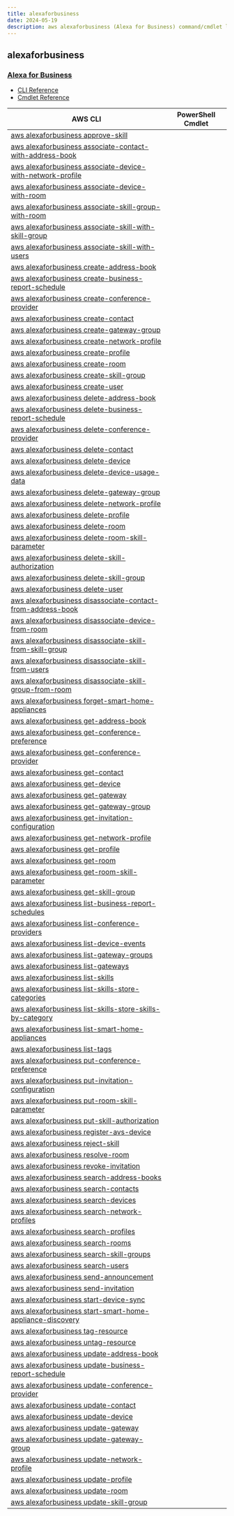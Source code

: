 ```yaml
---
title: alexaforbusiness
date: 2024-05-19
description: aws alexaforbusiness (Alexa for Business) command/cmdlet list.
---
```


## alexaforbusiness

### [Alexa for Business](https://aws.amazon.com/alexaforbusiness/)

* [CLI Reference](https://awscli.amazonaws.com/v2/documentation/api/latest/reference/alexaforbusiness/index.html)
* [Cmdlet Reference](https://docs.aws.amazon.com/powershell/latest/reference/items/Alexa_For_Business_cmdlets.html)

|AWS CLI|PowerShell Cmdlet|
|----|----|
|[aws alexaforbusiness approve-skill](https://awscli.amazonaws.com/v2/documentation/api/latest/reference/alexaforbusiness/approve-skill.html)||
|[aws alexaforbusiness associate-contact-with-address-book](https://awscli.amazonaws.com/v2/documentation/api/latest/reference/alexaforbusiness/associate-contact-with-address-book.html)||
|[aws alexaforbusiness associate-device-with-network-profile](https://awscli.amazonaws.com/v2/documentation/api/latest/reference/alexaforbusiness/associate-device-with-network-profile.html)||
|[aws alexaforbusiness associate-device-with-room](https://awscli.amazonaws.com/v2/documentation/api/latest/reference/alexaforbusiness/associate-device-with-room.html)||
|[aws alexaforbusiness associate-skill-group-with-room](https://awscli.amazonaws.com/v2/documentation/api/latest/reference/alexaforbusiness/associate-skill-group-with-room.html)||
|[aws alexaforbusiness associate-skill-with-skill-group](https://awscli.amazonaws.com/v2/documentation/api/latest/reference/alexaforbusiness/associate-skill-with-skill-group.html)||
|[aws alexaforbusiness associate-skill-with-users](https://awscli.amazonaws.com/v2/documentation/api/latest/reference/alexaforbusiness/associate-skill-with-users.html)||
|[aws alexaforbusiness create-address-book](https://awscli.amazonaws.com/v2/documentation/api/latest/reference/alexaforbusiness/create-address-book.html)||
|[aws alexaforbusiness create-business-report-schedule](https://awscli.amazonaws.com/v2/documentation/api/latest/reference/alexaforbusiness/create-business-report-schedule.html)||
|[aws alexaforbusiness create-conference-provider](https://awscli.amazonaws.com/v2/documentation/api/latest/reference/alexaforbusiness/create-conference-provider.html)||
|[aws alexaforbusiness create-contact](https://awscli.amazonaws.com/v2/documentation/api/latest/reference/alexaforbusiness/create-contact.html)||
|[aws alexaforbusiness create-gateway-group](https://awscli.amazonaws.com/v2/documentation/api/latest/reference/alexaforbusiness/create-gateway-group.html)||
|[aws alexaforbusiness create-network-profile](https://awscli.amazonaws.com/v2/documentation/api/latest/reference/alexaforbusiness/create-network-profile.html)||
|[aws alexaforbusiness create-profile](https://awscli.amazonaws.com/v2/documentation/api/latest/reference/alexaforbusiness/create-profile.html)||
|[aws alexaforbusiness create-room](https://awscli.amazonaws.com/v2/documentation/api/latest/reference/alexaforbusiness/create-room.html)||
|[aws alexaforbusiness create-skill-group](https://awscli.amazonaws.com/v2/documentation/api/latest/reference/alexaforbusiness/create-skill-group.html)||
|[aws alexaforbusiness create-user](https://awscli.amazonaws.com/v2/documentation/api/latest/reference/alexaforbusiness/create-user.html)||
|[aws alexaforbusiness delete-address-book](https://awscli.amazonaws.com/v2/documentation/api/latest/reference/alexaforbusiness/delete-address-book.html)||
|[aws alexaforbusiness delete-business-report-schedule](https://awscli.amazonaws.com/v2/documentation/api/latest/reference/alexaforbusiness/delete-business-report-schedule.html)||
|[aws alexaforbusiness delete-conference-provider](https://awscli.amazonaws.com/v2/documentation/api/latest/reference/alexaforbusiness/delete-conference-provider.html)||
|[aws alexaforbusiness delete-contact](https://awscli.amazonaws.com/v2/documentation/api/latest/reference/alexaforbusiness/delete-contact.html)||
|[aws alexaforbusiness delete-device](https://awscli.amazonaws.com/v2/documentation/api/latest/reference/alexaforbusiness/delete-device.html)||
|[aws alexaforbusiness delete-device-usage-data](https://awscli.amazonaws.com/v2/documentation/api/latest/reference/alexaforbusiness/delete-device-usage-data.html)||
|[aws alexaforbusiness delete-gateway-group](https://awscli.amazonaws.com/v2/documentation/api/latest/reference/alexaforbusiness/delete-gateway-group.html)||
|[aws alexaforbusiness delete-network-profile](https://awscli.amazonaws.com/v2/documentation/api/latest/reference/alexaforbusiness/delete-network-profile.html)||
|[aws alexaforbusiness delete-profile](https://awscli.amazonaws.com/v2/documentation/api/latest/reference/alexaforbusiness/delete-profile.html)||
|[aws alexaforbusiness delete-room](https://awscli.amazonaws.com/v2/documentation/api/latest/reference/alexaforbusiness/delete-room.html)||
|[aws alexaforbusiness delete-room-skill-parameter](https://awscli.amazonaws.com/v2/documentation/api/latest/reference/alexaforbusiness/delete-room-skill-parameter.html)||
|[aws alexaforbusiness delete-skill-authorization](https://awscli.amazonaws.com/v2/documentation/api/latest/reference/alexaforbusiness/delete-skill-authorization.html)||
|[aws alexaforbusiness delete-skill-group](https://awscli.amazonaws.com/v2/documentation/api/latest/reference/alexaforbusiness/delete-skill-group.html)||
|[aws alexaforbusiness delete-user](https://awscli.amazonaws.com/v2/documentation/api/latest/reference/alexaforbusiness/delete-user.html)||
|[aws alexaforbusiness disassociate-contact-from-address-book](https://awscli.amazonaws.com/v2/documentation/api/latest/reference/alexaforbusiness/disassociate-contact-from-address-book.html)||
|[aws alexaforbusiness disassociate-device-from-room](https://awscli.amazonaws.com/v2/documentation/api/latest/reference/alexaforbusiness/disassociate-device-from-room.html)||
|[aws alexaforbusiness disassociate-skill-from-skill-group](https://awscli.amazonaws.com/v2/documentation/api/latest/reference/alexaforbusiness/disassociate-skill-from-skill-group.html)||
|[aws alexaforbusiness disassociate-skill-from-users](https://awscli.amazonaws.com/v2/documentation/api/latest/reference/alexaforbusiness/disassociate-skill-from-users.html)||
|[aws alexaforbusiness disassociate-skill-group-from-room](https://awscli.amazonaws.com/v2/documentation/api/latest/reference/alexaforbusiness/disassociate-skill-group-from-room.html)||
|[aws alexaforbusiness forget-smart-home-appliances](https://awscli.amazonaws.com/v2/documentation/api/latest/reference/alexaforbusiness/forget-smart-home-appliances.html)||
|[aws alexaforbusiness get-address-book](https://awscli.amazonaws.com/v2/documentation/api/latest/reference/alexaforbusiness/get-address-book.html)||
|[aws alexaforbusiness get-conference-preference](https://awscli.amazonaws.com/v2/documentation/api/latest/reference/alexaforbusiness/get-conference-preference.html)||
|[aws alexaforbusiness get-conference-provider](https://awscli.amazonaws.com/v2/documentation/api/latest/reference/alexaforbusiness/get-conference-provider.html)||
|[aws alexaforbusiness get-contact](https://awscli.amazonaws.com/v2/documentation/api/latest/reference/alexaforbusiness/get-contact.html)||
|[aws alexaforbusiness get-device](https://awscli.amazonaws.com/v2/documentation/api/latest/reference/alexaforbusiness/get-device.html)||
|[aws alexaforbusiness get-gateway](https://awscli.amazonaws.com/v2/documentation/api/latest/reference/alexaforbusiness/get-gateway.html)||
|[aws alexaforbusiness get-gateway-group](https://awscli.amazonaws.com/v2/documentation/api/latest/reference/alexaforbusiness/get-gateway-group.html)||
|[aws alexaforbusiness get-invitation-configuration](https://awscli.amazonaws.com/v2/documentation/api/latest/reference/alexaforbusiness/get-invitation-configuration.html)||
|[aws alexaforbusiness get-network-profile](https://awscli.amazonaws.com/v2/documentation/api/latest/reference/alexaforbusiness/get-network-profile.html)||
|[aws alexaforbusiness get-profile](https://awscli.amazonaws.com/v2/documentation/api/latest/reference/alexaforbusiness/get-profile.html)||
|[aws alexaforbusiness get-room](https://awscli.amazonaws.com/v2/documentation/api/latest/reference/alexaforbusiness/get-room.html)||
|[aws alexaforbusiness get-room-skill-parameter](https://awscli.amazonaws.com/v2/documentation/api/latest/reference/alexaforbusiness/get-room-skill-parameter.html)||
|[aws alexaforbusiness get-skill-group](https://awscli.amazonaws.com/v2/documentation/api/latest/reference/alexaforbusiness/get-skill-group.html)||
|[aws alexaforbusiness list-business-report-schedules](https://awscli.amazonaws.com/v2/documentation/api/latest/reference/alexaforbusiness/list-business-report-schedules.html)||
|[aws alexaforbusiness list-conference-providers](https://awscli.amazonaws.com/v2/documentation/api/latest/reference/alexaforbusiness/list-conference-providers.html)||
|[aws alexaforbusiness list-device-events](https://awscli.amazonaws.com/v2/documentation/api/latest/reference/alexaforbusiness/list-device-events.html)||
|[aws alexaforbusiness list-gateway-groups](https://awscli.amazonaws.com/v2/documentation/api/latest/reference/alexaforbusiness/list-gateway-groups.html)||
|[aws alexaforbusiness list-gateways](https://awscli.amazonaws.com/v2/documentation/api/latest/reference/alexaforbusiness/list-gateways.html)||
|[aws alexaforbusiness list-skills](https://awscli.amazonaws.com/v2/documentation/api/latest/reference/alexaforbusiness/list-skills.html)||
|[aws alexaforbusiness list-skills-store-categories](https://awscli.amazonaws.com/v2/documentation/api/latest/reference/alexaforbusiness/list-skills-store-categories.html)||
|[aws alexaforbusiness list-skills-store-skills-by-category](https://awscli.amazonaws.com/v2/documentation/api/latest/reference/alexaforbusiness/list-skills-store-skills-by-category.html)||
|[aws alexaforbusiness list-smart-home-appliances](https://awscli.amazonaws.com/v2/documentation/api/latest/reference/alexaforbusiness/list-smart-home-appliances.html)||
|[aws alexaforbusiness list-tags](https://awscli.amazonaws.com/v2/documentation/api/latest/reference/alexaforbusiness/list-tags.html)||
|[aws alexaforbusiness put-conference-preference](https://awscli.amazonaws.com/v2/documentation/api/latest/reference/alexaforbusiness/put-conference-preference.html)||
|[aws alexaforbusiness put-invitation-configuration](https://awscli.amazonaws.com/v2/documentation/api/latest/reference/alexaforbusiness/put-invitation-configuration.html)||
|[aws alexaforbusiness put-room-skill-parameter](https://awscli.amazonaws.com/v2/documentation/api/latest/reference/alexaforbusiness/put-room-skill-parameter.html)||
|[aws alexaforbusiness put-skill-authorization](https://awscli.amazonaws.com/v2/documentation/api/latest/reference/alexaforbusiness/put-skill-authorization.html)||
|[aws alexaforbusiness register-avs-device](https://awscli.amazonaws.com/v2/documentation/api/latest/reference/alexaforbusiness/register-avs-device.html)||
|[aws alexaforbusiness reject-skill](https://awscli.amazonaws.com/v2/documentation/api/latest/reference/alexaforbusiness/reject-skill.html)||
|[aws alexaforbusiness resolve-room](https://awscli.amazonaws.com/v2/documentation/api/latest/reference/alexaforbusiness/resolve-room.html)||
|[aws alexaforbusiness revoke-invitation](https://awscli.amazonaws.com/v2/documentation/api/latest/reference/alexaforbusiness/revoke-invitation.html)||
|[aws alexaforbusiness search-address-books](https://awscli.amazonaws.com/v2/documentation/api/latest/reference/alexaforbusiness/search-address-books.html)||
|[aws alexaforbusiness search-contacts](https://awscli.amazonaws.com/v2/documentation/api/latest/reference/alexaforbusiness/search-contacts.html)||
|[aws alexaforbusiness search-devices](https://awscli.amazonaws.com/v2/documentation/api/latest/reference/alexaforbusiness/search-devices.html)||
|[aws alexaforbusiness search-network-profiles](https://awscli.amazonaws.com/v2/documentation/api/latest/reference/alexaforbusiness/search-network-profiles.html)||
|[aws alexaforbusiness search-profiles](https://awscli.amazonaws.com/v2/documentation/api/latest/reference/alexaforbusiness/search-profiles.html)||
|[aws alexaforbusiness search-rooms](https://awscli.amazonaws.com/v2/documentation/api/latest/reference/alexaforbusiness/search-rooms.html)||
|[aws alexaforbusiness search-skill-groups](https://awscli.amazonaws.com/v2/documentation/api/latest/reference/alexaforbusiness/search-skill-groups.html)||
|[aws alexaforbusiness search-users](https://awscli.amazonaws.com/v2/documentation/api/latest/reference/alexaforbusiness/search-users.html)||
|[aws alexaforbusiness send-announcement](https://awscli.amazonaws.com/v2/documentation/api/latest/reference/alexaforbusiness/send-announcement.html)||
|[aws alexaforbusiness send-invitation](https://awscli.amazonaws.com/v2/documentation/api/latest/reference/alexaforbusiness/send-invitation.html)||
|[aws alexaforbusiness start-device-sync](https://awscli.amazonaws.com/v2/documentation/api/latest/reference/alexaforbusiness/start-device-sync.html)||
|[aws alexaforbusiness start-smart-home-appliance-discovery](https://awscli.amazonaws.com/v2/documentation/api/latest/reference/alexaforbusiness/start-smart-home-appliance-discovery.html)||
|[aws alexaforbusiness tag-resource](https://awscli.amazonaws.com/v2/documentation/api/latest/reference/alexaforbusiness/tag-resource.html)||
|[aws alexaforbusiness untag-resource](https://awscli.amazonaws.com/v2/documentation/api/latest/reference/alexaforbusiness/untag-resource.html)||
|[aws alexaforbusiness update-address-book](https://awscli.amazonaws.com/v2/documentation/api/latest/reference/alexaforbusiness/update-address-book.html)||
|[aws alexaforbusiness update-business-report-schedule](https://awscli.amazonaws.com/v2/documentation/api/latest/reference/alexaforbusiness/update-business-report-schedule.html)||
|[aws alexaforbusiness update-conference-provider](https://awscli.amazonaws.com/v2/documentation/api/latest/reference/alexaforbusiness/update-conference-provider.html)||
|[aws alexaforbusiness update-contact](https://awscli.amazonaws.com/v2/documentation/api/latest/reference/alexaforbusiness/update-contact.html)||
|[aws alexaforbusiness update-device](https://awscli.amazonaws.com/v2/documentation/api/latest/reference/alexaforbusiness/update-device.html)||
|[aws alexaforbusiness update-gateway](https://awscli.amazonaws.com/v2/documentation/api/latest/reference/alexaforbusiness/update-gateway.html)||
|[aws alexaforbusiness update-gateway-group](https://awscli.amazonaws.com/v2/documentation/api/latest/reference/alexaforbusiness/update-gateway-group.html)||
|[aws alexaforbusiness update-network-profile](https://awscli.amazonaws.com/v2/documentation/api/latest/reference/alexaforbusiness/update-network-profile.html)||
|[aws alexaforbusiness update-profile](https://awscli.amazonaws.com/v2/documentation/api/latest/reference/alexaforbusiness/update-profile.html)||
|[aws alexaforbusiness update-room](https://awscli.amazonaws.com/v2/documentation/api/latest/reference/alexaforbusiness/update-room.html)||
|[aws alexaforbusiness update-skill-group](https://awscli.amazonaws.com/v2/documentation/api/latest/reference/alexaforbusiness/update-skill-group.html)||

